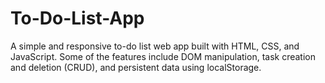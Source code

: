 # To-Do-List-App
A simple and responsive to-do list web app built with HTML, CSS, and JavaScript. Some of the features include DOM manipulation, task creation and deletion (CRUD), and persistent data using localStorage.
